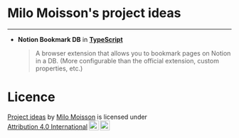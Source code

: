 # Milo Moisson's project ideas

---

-   **Notion Bookmark DB** in [**TypeScript**](https://www.typescriptlang.org/)
    > A browser extension that allows you to bookmark pages on Notion in a DB. (More configurable than the official extension, custom properties, etc.)

# Licence

<p xmlns:cc="http://creativecommons.org/ns#" xmlns:dct="http://purl.org/dc/terms/"><a property="dct:title" rel="cc:attributionURL" href="https://github.com/MrNossiom/ideas">Project ideas</a> by <a rel="cc:attributionURL dct:creator" property="cc:attributionName" href="https://github.com/MrNossiom">Milo Moisson</a> is licensed under <a href="http://creativecommons.org/licenses/by/4.0/?ref=chooser-v1" target="_blank" rel="license noopener noreferrer" style="display:inline-block;">Attribution 4.0 International<img style="height:22px!important;margin-left:3px;vertical-align:text-bottom;" src="https://mirrors.creativecommons.org/presskit/icons/cc.svg?ref=chooser-v1"><img style="height:22px!important;margin-left:3px;vertical-align:text-bottom;" src="https://mirrors.creativecommons.org/presskit/icons/by.svg?ref=chooser-v1"></a></p>
